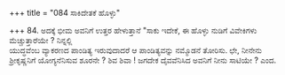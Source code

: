 +++
title = "084 ಸಾಕಿದೇತಕೆ ಹೊಳ್ಳು"

+++
84. ಅದಕ್ಕೆ ಭೀಮ ಅವನಿಗೆ ಉತ್ತರ ಹೇಳುತ್ತಾನೆ "ಸಾಕು ಇದೇಕೆ, ಈ ಹೊಳ್ಳು ನುಡಿಗೆ ವಿವೇಕಿಗಳು ಮೆಚ್ಚುತ್ತಾರೆಯೇ ? ನಿನ್ನಲ್ಲಿ  
ಯುದ್ಧವೆಂಬ ವ್ಯಾಕರಣದ ಪಾಂಡಿತ್ಯ ಇರುವುದಾದರೆ ಆ ಪಾಂಡಿತ್ಯವನ್ನು ನಮ್ಮೊಡನೆ ತೋರಿಸು. ಛೇ, ನೀನೇನು ಶ್ರೀಕೃಷ್ಣನಿಗೆ ಯೋಗ್ಯನೆನಿಸುವ ಶೂರನೇ ? ಶಿವ ಶಿವಾ ! ಜಗದೇಕ ದೈವವೆನಿಸಿದ ಅವನಿಗೆ ನೀನು ಸಾಟಿಯೇ ? ಎಂದ.
